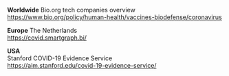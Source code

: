 <b>Worldwide</b>
Bio.org tech companies overview
https://www.bio.org/policy/human-health/vaccines-biodefense/coronavirus

<b>Europe</b>
The Netherlands<br />
https://covid.smartgraph.bi/

<b>USA</b><br />
Stanford COVID-19 Evidence Service<br />
https://aim.stanford.edu/covid-19-evidence-service/<br />
